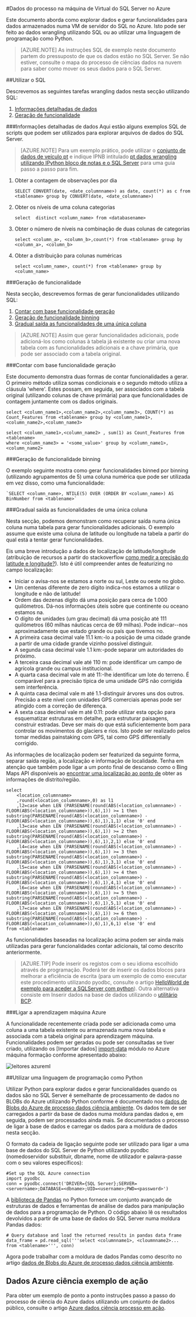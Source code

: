 <properties 
    pageTitle="Processar dados do SQL Azure | Microsoft Azure" 
    description="Processo de dados do SQL Azure" 
    services="machine-learning" 
    documentationCenter="" 
    authors="garyericson" 
    manager="jhubbard" 
    editor="" />

<tags 
    ms.service="machine-learning" 
    ms.workload="data-services" 
    ms.tgt_pltfrm="na" 
    ms.devlang="na" 
    ms.topic="article" 
    ms.date="09/16/2016" 
    ms.author="fashah;garye;bradsev" /> 

#<a name="heading"></a>Dados do processo na máquina de Virtual do SQL Server no Azure

Este documento aborda como explorar dados e gerar funcionalidades para dados armazenados numa VM de servidor do SQL no Azure. Isto pode ser feito ao dados wrangling utilizando SQL ou ao utilizar uma linguagem de programação como Python.


> [AZURE.NOTE] As instruções SQL de exemplo neste documento partem do pressuposto de que os dados estão no SQL Server. Se não estiver, consulte o mapa do processo de ciências dados na nuvem para saber como mover os seus dados para o SQL Server.

##<a name="SQL"></a>Utilizar o SQL

Descrevemos as seguintes tarefas wrangling dados nesta secção utilizando SQL:

1. [Informações detalhadas de dados](#sql-dataexploration)
2. [Geração de funcionalidade](#sql-featuregen)

###<a name="sql-dataexploration"></a>Informações detalhadas de dados
Aqui estão alguns exemplos SQL de scripts que podem ser utilizados para explorar arquivos de dados do SQL Server.


> [AZURE.NOTE] Para um exemplo prático, pode utilizar o [conjunto de dados de veículo pt](http://www.andresmh.com/nyctaxitrips/) e indique IPNB intitulado [pt dados wrangling utilizando IPython bloco de notas e o SQL Server](https://github.com/Azure/Azure-MachineLearning-DataScience/blob/master/Misc/DataScienceProcess/iPythonNotebooks/machine-Learning-data-science-process-sql-walkthrough.ipynb) para uma guia passo a passo para fim.

1. Obter a contagem de observações por dia

    `SELECT CONVERT(date, <date_columnname>) as date, count(*) as c from <tablename> group by CONVERT(date, <date_columnname>)` 

2. Obter os níveis de uma coluna categorias

    `select  distinct <column_name> from <databasename>`

3. Obter o número de níveis na combinação de duas colunas de categorias 

    `select <column_a>, <column_b>,count(*) from <tablename> group by <column_a>, <column_b>`

4. Obter a distribuição para colunas numéricas

    `select <column_name>, count(*) from <tablename> group by <column_name>`


###<a name="sql-featuregen"></a>Geração de funcionalidade

Nesta secção, descrevemos formas de gerar funcionalidades utilizando SQL:  

1. [Contar com base funcionalidade geração](#sql-countfeature)
2. [Geração de funcionalidade binning](#sql-binningfeature)
3. [Gradual saída as funcionalidades de uma única coluna](#sql-featurerollout)


> [AZURE.NOTE] Assim que gerar funcionalidades adicionais, pode adicioná-los como colunas à tabela já existente ou criar uma nova tabela com as funcionalidades adicionais e a chave primária, que pode ser associado com a tabela original. 

###<a name="sql-countfeature"></a>Contar com base funcionalidade geração

Este documento demonstra duas formas de contar funcionalidades a gerar. O primeiro método utiliza somas condicionais e o segundo método utiliza a cláusula 'where'. Estes possam, em seguida, ser associados com a tabela original (utilizando colunas de chave primária) para que funcionalidades de contagem juntamente com os dados originais.

    select <column_name1>,<column_name2>,<column_name3>, COUNT(*) as Count_Features from <tablename> group by <column_name1>,<column_name2>,<column_name3> 

    select <column_name1>,<column_name2> , sum(1) as Count_Features from <tablename> 
    where <column_name3> = '<some_value>' group by <column_name1>,<column_name2> 

###<a name="sql-binningfeature"></a>Geração de funcionalidade binning

O exemplo seguinte mostra como gerar funcionalidades binned por binning (utilizando agrupamentos de 5) uma coluna numérica que pode ser utilizada em vez disso, como uma funcionalidade:

    `SELECT <column_name>, NTILE(5) OVER (ORDER BY <column_name>) AS BinNumber from <tablename>`


###<a name="sql-featurerollout"></a>Gradual saída as funcionalidades de uma única coluna

Nesta secção, podemos demonstram como recuperar saída numa única coluna numa tabela para gerar funcionalidades adicionais. O exemplo assume que existe uma coluna de latitude ou longitude na tabela a partir do qual está a tentar gerar funcionalidades.

Eis uma breve introdução a dados de localização de latitude/longitude (atribuição de recursos a partir do stackoverflow [como medir a precisão do latitude e longitude?](http://gis.stackexchange.com/questions/8650/how-to-measure-the-accuracy-of-latitude-and-longitude)). Isto é útil compreender antes de featurizing no campo localização:

- Iniciar o avisa-nos se estamos a norte ou sul, Leste ou oeste no globo.
- Um centenas diferente de zero dígito indica-nos estamos a utilizar o longitude e não de latitude!
- Ordem das dezenas dígito dá uma posição para cerca de 1.000 quilómetros. Dá-nos informações úteis sobre que continente ou oceano estamos na.
- O dígito de unidades (um grau decimal) dá uma posição até 111 quilómetros (60 milhas náuticas cerca de 69 milhas). Pode indicar--nos aproximadamente que estado grande ou país que tivemos no.
- A primeira casa decimal vale 11.1 km:-lo a posição de uma cidade grande a partir de uma cidade grande vizinho possível distinguir.
- A segunda casa decimal vale 1.1 km:-pode separar um autoridades do próximo.
- A terceira casa decimal vale até 110 m: pode identificar um campo de agrícola grande ou campus institucional.
- A quarta casa decimal vale m até 11:-lhe identificar um lote do terreno. É comparável para a precisão típica de uma unidade GPS não corrigida sem interferência.
- A quinta casa decimal vale m até 1.1-distinguir árvores uns dos outros. Precisão a este nível com unidades GPS comerciais apenas pode ser atingido com a correção de diferença.
- A sexta casa decimal vale m até 0.11: pode utilizar esta opção para esquematizar estruturas em detalhe, para estruturar paisagens, construir estradas. Deve ser mais do que está suficientemente bom para controlar os movimentos do glaciers e rios. Isto pode ser realizado pelos tomar medidas painstaking com GPS, tal como GPS differentially corrigido.

As informações de localização podem ser featurized da seguinte forma, separar saída região, a localização e informação de localidade. Tenha em atenção que também pode ligar a um ponto final de descanso como o Bing Maps API disponíveis ao [encontrar uma localização ao ponto de](https://msdn.microsoft.com/library/ff701710.aspx) obter as informações de distrito/região.

    select 
        <location_columnname>
        ,round(<location_columnname>,0) as l1       
        ,l2=case when LEN (PARSENAME(round(ABS(<location_columnname>) - FLOOR(ABS(<location_columnname>)),6),1)) >= 1 then substring(PARSENAME(round(ABS(<location_columnname>) - FLOOR(ABS(<location_columnname>)),6),1),1,1) else '0' end     
        ,l3=case when LEN (PARSENAME(round(ABS(<location_columnname>) - FLOOR(ABS(<location_columnname>)),6),1)) >= 2 then substring(PARSENAME(round(ABS(<location_columnname>) - FLOOR(ABS(<location_columnname>)),6),1),2,1) else '0' end     
        ,l4=case when LEN (PARSENAME(round(ABS(<location_columnname>) - FLOOR(ABS(<location_columnname>)),6),1)) >= 3 then substring(PARSENAME(round(ABS(<location_columnname>) - FLOOR(ABS(<location_columnname>)),6),1),3,1) else '0' end     
        ,l5=case when LEN (PARSENAME(round(ABS(<location_columnname>) - FLOOR(ABS(<location_columnname>)),6),1)) >= 4 then substring(PARSENAME(round(ABS(<location_columnname>) - FLOOR(ABS(<location_columnname>)),6),1),4,1) else '0' end     
        ,l6=case when LEN (PARSENAME(round(ABS(<location_columnname>) - FLOOR(ABS(<location_columnname>)),6),1)) >= 5 then substring(PARSENAME(round(ABS(<location_columnname>) - FLOOR(ABS(<location_columnname>)),6),1),5,1) else '0' end     
        ,l7=case when LEN (PARSENAME(round(ABS(<location_columnname>) - FLOOR(ABS(<location_columnname>)),6),1)) >= 6 then substring(PARSENAME(round(ABS(<location_columnname>) - FLOOR(ABS(<location_columnname>)),6),1),6,1) else '0' end     
    from <tablename>

As funcionalidades baseadas na localização acima podem ser ainda mais utilizadas para gerar funcionalidades contar adicionais, tal como descrito anteriormente. 


> [AZURE.TIP] Pode inserir os registos com o seu idioma escolhido através de programação. Poderá ter de inserir os dados blocos para melhorar a eficiência de escrita (para um exemplo de como executar este procedimento utilizando pyodbc, consulte o artigo [HelloWorld de exemplo para aceder a SQLServer com python](https://code.google.com/p/pypyodbc/wiki/A_HelloWorld_sample_to_access_mssql_with_python)). Outra alternativa consiste em Inserir dados na base de dados utilizando o [utilitário BCP](https://msdn.microsoft.com/library/ms162802.aspx).

###<a name="sql-aml"></a>Ligar a aprendizagem máquina Azure

A funcionalidade recentemente criada pode ser adicionada como uma coluna a uma tabela existente ou armazenada numa nova tabela e associada com a tabela original para aprendizagem máquina. Funcionalidades podem ser geradas ou pode ser consultadas se tiver criado, utilizando os [Importar dados] [ import-data] módulo no Azure máquina formação conforme apresentado abaixo:

![leitores azureml][1] 

##<a name="python"></a>Utilizar uma linguagem de programação como Python

Utilizar Python para explorar dados e gerar funcionalidades quando os dados são no SQL Server é semelhante de processamento de dados no BLOBs do Azure utilizando Python conforme é documentado nos [dados de Blobs do Azure de processo dados ciência ambiente](machine-learning-data-science-process-data-blob.md). Os dados tem de ser carregados a partir da base de dados numa moldura pandas dados e, em seguida, podem ser processados ainda mais. Se documentados o processo de ligar à base de dados e carregar os dados para a moldura de dados nesta secção.

O formato da cadeia de ligação seguinte pode ser utilizado para ligar a uma base de dados do SQL Server de Python utilizando pyodbc (nomedoservidor substituir, dbname, nome de utilizador e palavra-passe com o seu valores específicos):

    #Set up the SQL Azure connection
    import pyodbc   
    conn = pyodbc.connect('DRIVER={SQL Server};SERVER=<servername>;DATABASE=<dbname>;UID=<username>;PWD=<password>')

A [biblioteca de Pandas](http://pandas.pydata.org/) no Python fornece um conjunto avançado de estruturas de dados e ferramentas de análise de dados para manipulação de dados para a programação de Python. O código abaixo lê os resultados devolvidos a partir de uma base de dados do SQL Server numa moldura Pandas dados:

    # Query database and load the returned results in pandas data frame
    data_frame = pd.read_sql('''select <columnname1>, <cloumnname2>... from <tablename>''', conn)

Agora pode trabalhar com a moldura de dados Pandas como descrito no artigo [dados de Blobs do Azure de processo dados ciência ambiente](machine-learning-data-science-process-data-blob.md).

## <a name="azure-data-science-in-action-example"></a>Dados Azure ciência exemplo de ação

Para obter um exemplo de ponto a ponto instruções passo a passo do processo de ciência do Azure dados utilizando um conjunto de dados público, consulte o artigo [Azure dados ciência processo em ação](machine-learning-data-science-process-sql-walkthrough.md).

[1]: ./media/machine-learning-data-science-process-sql-server-virtual-machine/reader_db_featurizedinput.png


<!-- Module References -->
[import-data]: https://msdn.microsoft.com/library/azure/4e1b0fe6-aded-4b3f-a36f-39b8862b9004/
 
